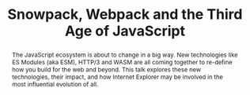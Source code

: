 ---
title: "Snowpack, Webpack and the Third Age of JavaScript"
speaker: Fred K Schott
event: CascadiaJS 2020
tags: ["JavaScript", "ES Modules", "HTTP/3", "WASM"]
abstract: "The JavaScript ecosystem is about to change in a big way. New technologies like ES Modules (aka ESM), HTTP/3 and WASM are all coming together to re-define how you build for the web and beyond. This talk explores these new technologies, their impact, and how Internet Explorer may be involved in the most influential evolution of all."
ytID: 65R4th-rixM
layout: talk
---